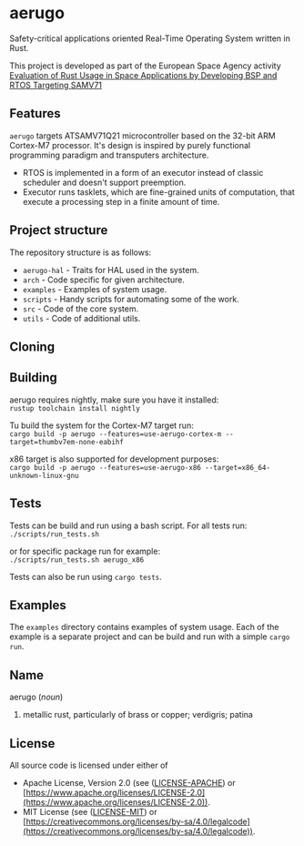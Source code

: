 # aerugo
Safety-critical applications oriented Real-Time Operating System written in Rust.

This project is developed as part of the European Space Agency activity
[Evaluation of Rust Usage in Space Applications by Developing BSP and RTOS Targeting SAMV71](https://activities.esa.int/4000140241)

## Features

`aerugo` targets ATSAMV71Q21 microcontroller based on the 32-bit ARM Cortex-M7 processor. It's design is
inspired by purely functional programming paradigm and transputers architecture.

* RTOS is implemented in a form of an executor instead of classic scheduler and doesn't support preemption.
* Executor runs tasklets, which are fine-grained units of computation, that execute a processing step in a
finite amount of time.

## Project structure

The repository structure is as follows:

- `aerugo-hal` - Traits for HAL used in the system.
- `arch` - Code specific for given architecture.
- `examples` - Examples of system usage.
- `scripts` - Handy scripts for automating some of the work.
- `src` - Code of the core system.
- `utils` - Code of additional utils.

## Cloning

## Building

aerugo requires nightly, make sure you have it installed: \
`rustup toolchain install nightly`

Tu build the system for the Cortex-M7 target run: \
`cargo build -p aerugo --features=use-aerugo-cortex-m --target=thumbv7em-none-eabihf`

x86 target is also supported for development purposes: \
`cargo build -p aerugo --features=use-aerugo-x86 --target=x86_64-unknown-linux-gnu`

## Tests

Tests can be build and run using a bash script. For all tests run: \
`./scripts/run_tests.sh`

or for specific package run for example: \
`./scripts/run_tests.sh aerugo_x86`

Tests can also be run using `cargo tests`.

## Examples

The `examples` directory contains examples of system usage. Each of the example is a separate project and can
be build and run with a simple `cargo run`.

## Name

aerugo (*noun*)

1. metallic rust, particularly of brass or copper; verdigris; patina

## License

All source code is licensed under either of
- Apache License, Version 2.0 (see ([LICENSE-APACHE](LICENSE-APACHE)) or
[https://www.apache.org/licenses/LICENSE-2.0](https://www.apache.org/licenses/LICENSE-2.0)).
- MIT License (see ([LICENSE-MIT](LICENSE-MIT)) or
[https://creativecommons.org/licenses/by-sa/4.0/legalcode](https://creativecommons.org/licenses/by-sa/4.0/legalcode)).
